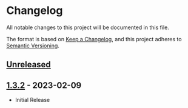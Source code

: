 # Changelog

All notable changes to this project will be documented in this file.

The format is based on [Keep a Changelog](https://keepachangelog.com/en/1.0.0/),
and this project adheres to [Semantic Versioning](https://semver.org/spec/v2.0.0.html).

## [Unreleased]


## [1.3.2] - 2023-02-09

- Initial Release

[Unreleased]: https://github.com/beakerandjake/advent-of-code-runner/compare/v1.3.2...HEAD
[1.3.2]: https://github.com/beakerandjake/advent-of-code-runner/releases/tag/v1.3.2

